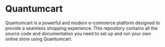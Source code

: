 # Quantumcart
Quantumcart is a powerful and modern e-commerce platform designed to provide a seamless shopping experience. This repository contains all the source code and documentation you need to set up and run your own online store using Quantumcart.
